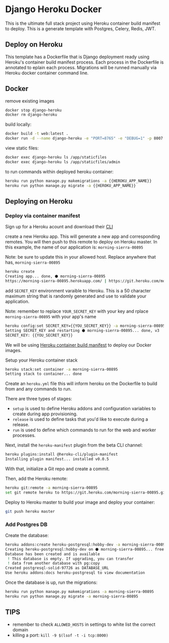 # Django Heroku Docker

This is the ultimate full stack project using Heroku container build manifest to deploy. This is a generate template with Postgres, Celery, Redis, JWT.

## Deploy on Heroku

This template has a Dockerfile that is Django deployment ready using Heroku's container build manifest process. Each process in the Dockerfile is annotated to eplain each process. Migrations will be runned manually via Heroku docker container command line.

## Docker

remove existing images

```bash
docker stop django-heroku
docker rm django-heroku
```

build locally:

```bash
docker build -t web:latest .
docker run -d --name django-heroku -e "PORT=8765" -e "DEBUG=1" -p 8007:8765 web:latest
```

view static files:

```bash
docker exec django-heroku ls /app/staticfiles
docker exec django-heroku ls /app/staticfiles/admin
```

to run commands within deployed heroku container:

```bash
heroku run python manage.py makemigrations -a {{HEROKU_APP_NAME}}
heroku run python manage.py migrate -a {{HEROKU_APP_NAME}}
```

## Deploying on Heroku

### Deploy via container manifest

Sign up for a Heroku acount and download their [CLI](https://devcenter.heroku.com/articles/heroku-cli)

create a new Heroku app. This will generate a new app and corresponding remotes. You will then push to this remote to deploy on Heroku master. In this example, the name of our application is:  `morning-sierra-00895`

Note: be sure to update this in your allowed host.  Replace anywhere that has, `morning-sierra-00895`

```bash
heroku create
Creating app... done, ⬢ morning-sierra-00895
https://morning-sierra-00895.herokuapp.com/ | https://git.heroku.com/morning-sierra-00895.git
```

add `SECRET_KEY` environment varaible to Heroku. This is a 50 character maximum string that is randomly generated and use to validate your application.

Note: remember to replace `YOUR_SECRET_KEY` with your key and rplace `morning-sierra-00895` with your app's name

```bash
heroku config:set SECRET_KEY={{YOU_SECRET_KEY}} -a morning-sierra-00895
Setting SECRET_KEY and restarting ⬢ morning-sierra-00895... done, v3
SECRET_KEY: {{YOU_SECRET_KEY}}
```

We will be using [Heroku container build manifest](https://devcenter.heroku.com/articles/build-docker-images-heroku-yml) to deploy our Docker images.

Setup your Heroku container stack

```bash
heroku stack:set container -a morning-sierra-00895 
Setting stack to container... done
```

Create an `heroku.yml` file this will inform heroku on the Dockerfile to build from and any commands to run.

There are three types of stages:

- `setup` is used to define Heroku addons and configuration variables to create during app provisioning.
- `release` is used to define tasks that you'd like to execute during a release.
- `run` is used to define which commands to run for the web and worker processes.

Next, install the `heroku-manifest` plugin from the beta CLI channel:

```bash
heroku plugins:install @heroku-cli/plugin-manifest
Installing plugin manifest... installed v0.0.5
```

With that, initialize a Git repo and create a commit.

Then, add the Heroku remote:

```bash
heroku git:remote -a morning-sierra-00895
set git remote heroku to https://git.heroku.com/morning-sierra-00895.git
```

Deploy to Heroku master to build your image and deploy your container:

```bash
git push heroku master
```

### Add Postgres DB

Create the database:

```bash
heroku addons:create heroku-postgresql:hobby-dev -a morning-sierra-00895
Creating heroku-postgresql:hobby-dev on ⬢ morning-sierra-00895... free
Database has been created and is available
 ! This database is empty. If upgrading, you can transfer
 ! data from another database with pg:copy
Created postgresql-solid-97726 as DATABASE_URL
Use heroku addons:docs heroku-postgresql to view documentation
```

Once the database is up, run the migrations:

```bash
heroku run python manage.py makemigrations -a morning-sierra-00895
heroku run python manage.py migrate -a morning-sierra-00895
```

## TIPS

- remember to check `ALLOWED_HOSTS` in settings to white list the correct domain
- killing a port: `kill -9 $(lsof -t -i tcp:8000)`
